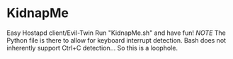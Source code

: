 # KidnapMe
Easy Hostapd client/Evil-Twin
Run "KidnapMe.sh" and have fun!
*NOTE* The Python file is there to allow for keyboard interrupt detection.
Bash does not inherently support Ctrl+C detection... So this is a loophole.
